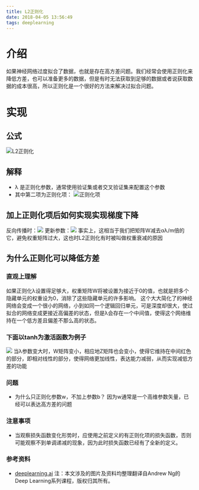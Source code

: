 ```yaml
---
title: L2正则化
date: 2018-04-05 13:56:49
tags: deeplearning
---
```

# 介绍
如果神经网络过度拟合了数据，也就是存在高方差问题。我们经常会使用正则化来降低方差，也可以准备更多的数据，但是有时无法获取到足够的数据或者说获取数据的成本很高，所以正则化是一个很好的方法来解决过拟合问题。
# 实现
## 公式
![L2正则化](https://upload-images.jianshu.io/upload_images/10461798-773ce1f32c861958.png?imageMogr2/auto-orient/strip%7CimageView2/2/w/1240)
## 解释
* λ 是正则化参数，通常使用验证集或者交叉验证集来配置这个参数
* 其中第二项为正则化项： ![正则化项](https://upload-images.jianshu.io/upload_images/10461798-80c7d439a9b23729.png?imageMogr2/auto-orient/strip%7CimageView2/2/w/1240)

## 加上正则化项后如何实现实现梯度下降
反向传播时：![](https://upload-images.jianshu.io/upload_images/10461798-e814314464053e83.png?imageMogr2/auto-orient/strip%7CimageView2/2/w/1240)
更新参数：![](https://upload-images.jianshu.io/upload_images/10461798-7a3ba73006488b09.png?imageMogr2/auto-orient/strip%7CimageView2/2/w/1240)
事实上，这相当于我们把矩阵W减去αλ/m倍的它，避免权重矩阵过大，这也时L2正则化有时被叫做权重衰减的原因
## 为什么正则化可以降低方差
### 直观上理解
如果正则化λ设置得足够大，权重矩阵W将被设置为接近于0的值，也就是把多个隐藏单元的权重设为0，消除了这些隐藏单元的许多影响。
这个大大简化了的神经网络会变成一个很小的网络，小到如同一个逻辑回归单元，可是深度却很大，使过拟合的网络变成更接近高偏差的状态，但是λ会存在一个中间值，使得这个网络维持在一个低方差且偏差不那么高的状态。
### 下面以tanh为激活函数为例子
![](https://upload-images.jianshu.io/upload_images/10461798-e38f8618c6c52373.png?imageMogr2/auto-orient/strip%7CimageView2/2/w/1240)
当λ参数变大时，W矩阵变小，相应地Z矩阵也会变小，使得它维持在中间红色的部分，即相对线性的部分，使得网络更加线性，表达能力减弱，从而实现减低方差的功能
### 问题
* 为什么只正则化参数w，不加上参数b？
因为w通常是一个高维参数矢量，已经可以表达高方差的问题

### 注意事项
* 当观察损失函数变化形势时，应使用之前定义的有正则化项的损失函数，否则可能观察不到单调递减的现象，因为此时损失函数已经有了全新的定义。

### 参考资料
* [deeplearning.ai](https://www.deeplearning.ai/)
注：本文涉及的图片及资料均整理翻译自Andrew Ng的Deep Learning系列课程，版权归其所有。